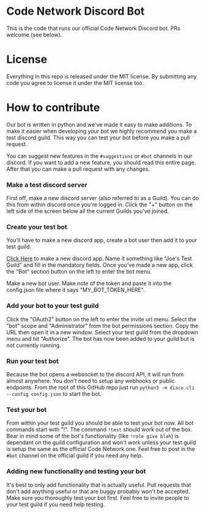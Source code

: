 # Code Network Discord Bot

This is the code that runs our official Code Network Discord bot. PRs welcome (see below).

# License

Everything in this repo is released under the MIT license. By submitting any code you agree
to license it under the MIT license too.

# How to contribute

Our bot is written in python and we've made it easy to make additions. To make it easier
when developing your bot we highly recommend you make a test discord guild. This way you
can test your bot before you make a pull request.

You can suggest new features in the `#suggestions` or `#bot` channels in our discord.
If you want to add a new feature, you should read this entire page. After that you
can make a pull request with any changes.

### Make a test discord server

First off, make a new discord server (also referred to as a Guild). You can do this
from within discord once you're logged in. Click the "+" button on the left side of
the screen below all the current Guilds you've joined.

### Create your test bot

You'll have to make a new discord app, create a bot user then add it to your test guild.

[Click Here](https://discordapp.com/developers/applications/me) to make a new discord app.
Name it something like "Joe's Test Guild" and fill in the mandatory fields. Once you've
made a new app, click the "Bot" section button on the left to enter the bot menu.

Make a new bot user. Make note of the token and paste it into the config.json file where it
says "MY_BOT_TOKEN_HERE".

### Add your bot to your test guild

Click the "OAuth2" button on the left to enter the invite url menu.
Select the "bot" scope and "Administrator" from the bot permissions section. Copy the URL then open it in
a new window. Select your test guild from the dropdown menu and hit "Authorize". The bot
has now been added to your guild but is not currently running.

### Run your test bot

Because the bot opens a websocket to the discord API, it will run from almost anywhere.
You don't need to setup any webhooks or public endpoints. From the root of this GitHub
repo just run `python3 -m disco.cli --config config.json` to start the bot.

### Test your bot

From within your test guild you should be able to test your bot now. All bot commands
start with "!". The command `!test` should work out of the box. Bear in mind some
of the bot's functionality (like `!role give blah`) is dependant on the guild configuration
and won't work unless your test guild is setup the same as the official Code Network one.
Feel free to post in the `#bot` channel on the official guild if you need any help.

### Adding new functionality and testing your bot

It's best to only add functionality that is actually useful. Pull requests that don't add
anything useful or that are buggy probably won't be accepted. Make sure you thoroughly
test your bot first. Feel free to invite people to your test guild if you need help
testing.
